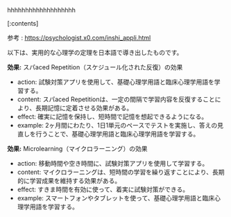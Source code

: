 

hhhhhhhhhhhhhhhhhhh
    
[:contents]

参考 : https://psychologist.x0.com/inshi_appli.html

以下は、実用的な心理学の定理を日本語で導き出したものです。

**効果:** スパaced Repetition（スケジュール化された反復）の効果

* action: 試験対策アプリを使用して、基礎心理学用語と臨床心理学用語を学習する。
* content: スパaced Repetitionは、一定の間隔で学習内容を反復することにより、長期記憶に定着させる効果がある。
* effect: 確実に記憶を保持し、短時間で記憶を想起できるようになる。
* example: 2ヶ月間にわたり、1日1単元のペースでテストを実施し、答えの見直しを行うことで、基礎心理学用語と臨床心理学用語を学習する。

**効果:** Microlearning（マイクロラーニング）の効果

* action: 移動時間や空き時間に、試験対策アプリを使用して学習する。
* content: マイクロラーニングは、短時間の学習を繰り返すことにより、長期的に学習成果を維持する効果がある。
* effect: すきま時間を有効に使って、着実に試験対策ができる。
* example: スマートフォンやタブレットを使って、基礎心理学用語と臨床心理学用語を学習する。

    